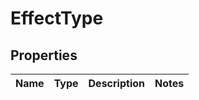 

# EffectType


## Properties

| Name | Type | Description | Notes |
|------------ | ------------- | ------------- | -------------|



